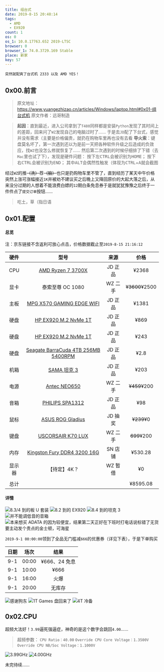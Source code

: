 ```yaml
---
title: 组台式
date: 2019-8-15 20:48:14
tags:
  - AMD
  - EX920
count: 1
os: 0
os_1: 10.0.17763.652 2019-LTSC
browser: 0
browser_1: 74.0.3729.169 Stable
place: 新家
key: 57
---
```

    突然就配爽了台式机 2333 以及 AMD YES！
<!-- more -->
## 0x00.前言
> 原文地址：https://www.yuangezhizao.cn/articles/Windows/laptop.html#0x01-组台式机
  原文作者：远哥制造

> **起因**：直到最近，进入公司拿到了`T480`同样都是安装`Python`发现了其时间上的差距，回来问了`WZ`发现自己的电脑过时了……
于是去`JD`配了下台式，感觉并没有需求（主要是价格偏贵，就扔在购物车里再也没有去看
**导火索**：键盘莫名坏了，第一次遇到还以为是前一天把各种软件升级之后造成的负效应，找`WZ`也没怎么修就恢复了……
然后第二次遇到的时候仔细排了下错（去`Mac`里也试了下），发现是硬件问题：
按下左<kbd>CTRL</kbd>会被识别为<kbd>HOME</kbd>；
按下右<kbd>CTRL</kbd>会被识别为<kbd>END</kbd>；
其中<kbd>ALT</kbd>会偶然性触发（体现为<kbd>CTRL</kbd>+<kbd>A</kbd>就会截图

经过`WZ`的推~~（洗）~~荐~~（脑）~~也只是扔购物车里不管了，直到经历了某天中午价格突然上涨可涨幅接近`1K`并被劝不建议买之后晚上又降回原价的大起大落之后，从来没分过期的人想着不能浪费白嫖的`12`期白条免息券于是就犹犹豫豫之后终于一件件点了`提交订单`按钮……
> 吃土，草（指日语

## 0x01.配置
#### 总览
注：京东链接不含返利可放心点击，价格数据截止至`2019-8-15 21:16:12`

硬件 | 型号 | 来源 | 价格
:---: | :---: | :---: | :---:
CPU | [AMD Ryzen 7 3700X](https://item.jd.com/100006391078.html) | JD 正品 | ¥2368
显卡 | 泰索至尊 OC 1080 | WZ 二手 | ~~¥3600~~¥2500
主板 | [MPG X570 GAMING EDGE WIFI](https://item.jd.com/100003809901.html) | JD 正品 | ¥1381
硬盘 | [HP EX920 M.2 NvMe 1T](https://item.jd.com/6209326.html) | JD 正品 | ¥869
硬盘 | [HP EX920 M.2 NvMe 1T](https://item.jd.com/6209326.html) | JD 正品 | ¥243
硬盘 | [Seagate BarraCuda 4TB 256MB 5400RPM](https://item.jd.com/4220257.html) | JD 正品 | ¥2.8
机箱 | [SAMA 坦克 3](https://item.jd.com/100003124872.html) | JD 正品 | ¥203
电源 | [Antec NEO650](https://item.jd.com/1039354.html) | WZ 二手 | ~~¥459~~¥200
音箱 | [PHILIPS SPA1312](https://item.jd.com/172149.html) | JD 正品 | ¥98
鼠标 | [ASUS ROG Gladius](https://item.jd.com/12440466577.html) | JD 抽奖 | ~~¥239~~¥0
键盘 | [USCORSAIR K70 LUX](https://item.jd.com/41756364735.html) | WZ 二手 | ~~699~~¥200
内存 | [Kingston Fury DDR4 3200 16G](https://product.suning.com/0070092951/10705205793.html) | SN 店铺 | ¥530.28
显示器 | 【待定】4K？ | WZ 暂借 | ¥0
 | | | 
总计 | | | ¥8595.08

#### 详情
![8.3/4 到的板 U 套装](https://i1.yuangezhizao.cn/Win-10/20190815205532.png!webp)
![8.2 到的 EX920](https://i1.yuangezhizao.cn/Win-10/20190815205737.png!webp)
![8.4 到的坦克 3](https://i1.yuangezhizao.cn/Win-10/20190815210231.png!webp)
![并不能调低音的音箱](https://i1.yuangezhizao.cn/Win-10/20190815210414.png!webp)
![本来想买 ADATA 的因为较便宜，结果第二天正好在下班时打电话说标错了无货要主动发个贵点的金士顿，可海星](https://i1.yuangezhizao.cn/Win-10/20190824122235.png!webp)

`2019-9-1 00:00:00`领到了全品无门槛减`666`的优惠券（详见下表），于是下单购买

日期 | 场次 | 结果
:---: | :---: | :---:
9-1 | 00:00 | ¥666、24 免息
9-1 | 10:00 | ¥666 
9-1 | 16:00 | 火爆
9-1 | 20:00 | 无库存

![感谢狗东](https://i1.yuangezhizao.cn/Win-10/20190901232422.png!webp)
![1T Games 盘回来了](https://i1.yuangezhizao.cn/Win-10/20190901232104.png!webp)
![4T 冷备](https://i1.yuangezhizao.cn/Win-10/20190908175356.png!webp)

## 0x02.CPU
超频大法好！`3.99`逼死强逼症，神奇的是这个数字会跳回`4.00`……
> 超频参数：
`CPU Ratio：40.00`
`Override CPU Core Voltage：1.3500V`
`Override CPU NB/Soc Voltage：1.1000V`

![3.99GHz](https://i1.yuangezhizao.cn/Win-10/20190824123130.jpg!webp)
![4.00GHz](https://i1.yuangezhizao.cn/Win-10/20190824123301.jpg!webp)

未完待续……